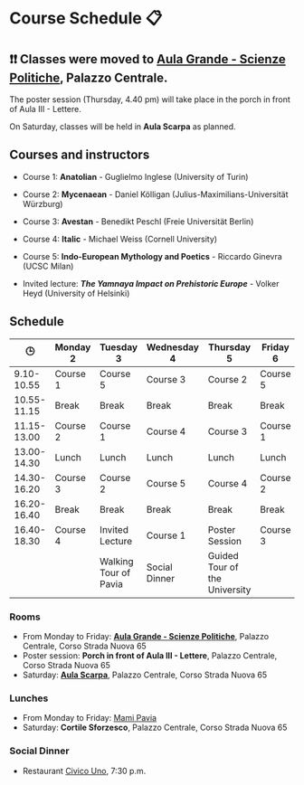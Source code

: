 # Course Schedule 📋

## ❗️❗️ Classes were moved to [Aula Grande - Scienze Politiche](aula_grande.pdf), Palazzo Centrale.
The poster session (Thursday, 4.40 pm) will take place in the porch in front of Aula III - Lettere.

On Saturday, classes will be held in **Aula Scarpa** as planned.

## Courses and instructors 

- Course 1: **Anatolian** - Guglielmo Inglese (University of Turin)
- Course 2: **Mycenaean** - Daniel Kölligan (Julius-Maximilians-Universität Würzburg)
- Course 3: **Avestan** - Benedikt Peschl (Freie Universität Berlin)
- Course 4: **Italic** - Michael Weiss (Cornell University)
- Course 5: **Indo-European Mythology and Poetics** - Riccardo Ginevra (UCSC Milan)
  
- Invited lecture: ***The Yamnaya Impact on Prehistoric Europe*** - Volker Heyd (University of Helsinki)

## Schedule

| 🕒 | Monday 2 | Tuesday 3 | Wednesday 4 | Thursday 5 | Friday 6 | Saturday 7 |
| ----------- | ----------- | ----------- | ----------- | ----------- | ----------- | ----------- | 
| 9.10-10.55 | Course 1 | Course 5 |Course 3 | Course 2 | Course 5 | Course 4 |
| 10.55-11.15 | Break | Break | Break | Break | Break | Break |
| 11.15-13.00 | Course 2 | Course 1 | Course 4 | Course 3 | Course 1 | Course 5 |
| 13.00-14.30 | Lunch | Lunch | Lunch | Lunch | Lunch | Lunch |
| 14.30-16.20 | Course 3 | Course 2 | Course 5 | Course 4 | Course 2 |  |
| 16.20-16.40 | Break | Break | Break | Break | Break |  |
| 16.40-18.30 | Course 4 | Invited Lecture | Course 1 | Poster Session | Course 3 |  |
|  |  | Walking Tour of Pavia | Social Dinner | Guided Tour of the University |  | 


### Rooms
- From Monday to Friday: **[Aula Grande - Scienze Politiche](aula_grande.pdf)**, Palazzo Centrale, Corso Strada Nuova 65
- Poster session: **Porch in front of Aula III - Lettere**, Palazzo Centrale, Corso Strada Nuova 65
- Saturday: **[Aula Scarpa](https://it.wikipedia.org/wiki/Aula_Scarpa)**, Palazzo Centrale, Corso Strada Nuova 65

### Lunches
- From Monday to Friday: [Mami Pavia](https://maps.app.goo.gl/vqXM8qTgh8rzdbrn8)
- Saturday: **Cortile Sforzesco**, Palazzo Centrale, Corso Strada Nuova 65

### Social Dinner 
- Restaurant [Civico Uno](https://maps.app.goo.gl/UiMz56ZKwQyHjP1z6), 7:30 p.m.

